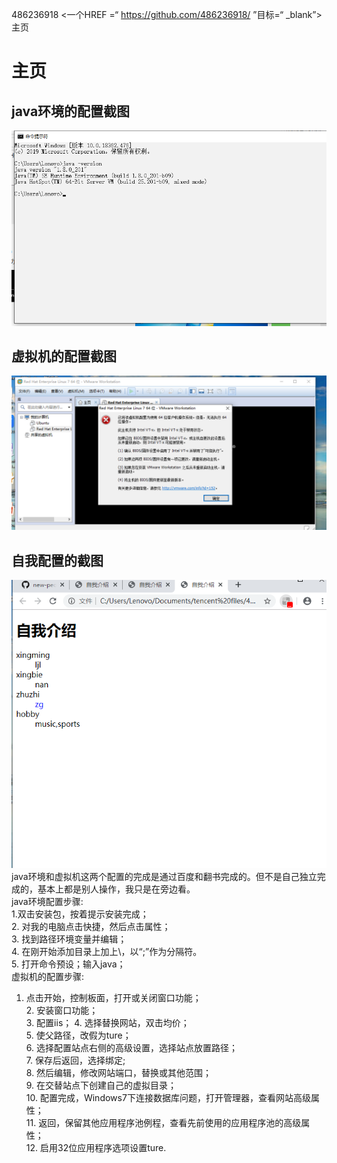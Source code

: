 486236918 <一个HREF =“ https://github.com/486236918/ ”目标=“ _blank”>主页</a>
# 主页
## java环境的配置截图
![image](https://github.com/486236918/new-people/blob/master/19638ljl/QQ%E5%9B%BE%E7%89%8720191126234237.png)
## 虚拟机的配置截图
![image](https://github.com/486236918/new-people/blob/master/19638ljl/QQ%E5%9B%BE%E7%89%8720191126220133.png)
## 自我配置的截图
![image](https://github.com/486236918/new-people/blob/master/19638ljl/QQ%E5%9B%BE%E7%89%8720191128194155.png)  
    java环境和虚拟机这两个配置的完成是通过百度和翻书完成的。但不是自己独立完成的，基本上都是别人操作，我只是在旁边看。  
    java环境配置步骤:  
      1.双击安装包，按着提示安装完成；  
                    2. 对我的电脑点击快捷，然后点击属性；  
                    3. 找到路径环境变量并编辑；   
                    4. 在刚开始添加目录上加上\，以“;”作为分隔符。  
                    5. 打开命令预设；输入java；  
虚拟机的配置步骤:  
 1. 点击开始，控制板面，打开或关闭窗口功能；  
                2. 安装窗口功能；  
                3. 配置iis； 
                4. 选择替换网站，双击均价；  
                5. 使父路径，改假为ture；  
                6. 选择配置站点右侧的高级设置，选择站点放置路径；   
                7. 保存后返回，选择绑定;  
                8. 然后编辑，修改网站端口，替换或其他范围；  
                9. 在交替站点下创建自己的虚拟目录；   
                10. 配置完成，Windows7下连接数据库问题，打开管理器，查看网站高级属性；  
                11. 返回，保留其他应用程序池例程，查看先前使用的应用程序池的高级属性；  
                12. 启用32位应用程序选项设置ture.  





